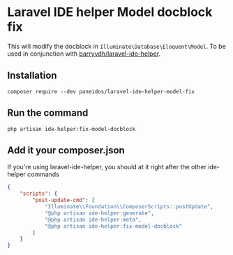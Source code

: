 # Laravel IDE helper Model docblock fix

This will modify the docblock in `Illuminate\Database\Eloquent\Model`.
To be used in conjunction with [barryvdh/laravel-ide-helper](https://github.com/barryvdh/laravel-ide-helper).

## Installation

`composer require --dev paneidos/laravel-ide-helper-model-fix`

## Run the command

`php artisan ide-helper:fix-model-docblock`

## Add it your composer.json

If you're using laravel-ide-helper, you should at it right after the other ide-helper commands

```json
{
    "scripts": {
        "post-update-cmd": [
            "Illuminate\\Foundation\\ComposerScripts::postUpdate",
            "@php artisan ide-helper:generate",
            "@php artisan ide-helper:meta",
            "@php artisan ide-helper:fix-model-docblock"
        ]
    }
}
```
